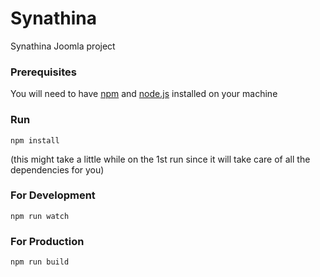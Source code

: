 # Synathina

Synathina Joomla project

### Prerequisites
You will need to have [npm](https://www.npmjs.com) and [node.js](https://nodejs.org) installed on your machine


### Run
```
npm install
```
(this might take a little while on the 1st run since it will take care of all the dependencies for you)

### For Development
```
npm run watch
```

### For Production
```
npm run build
```

